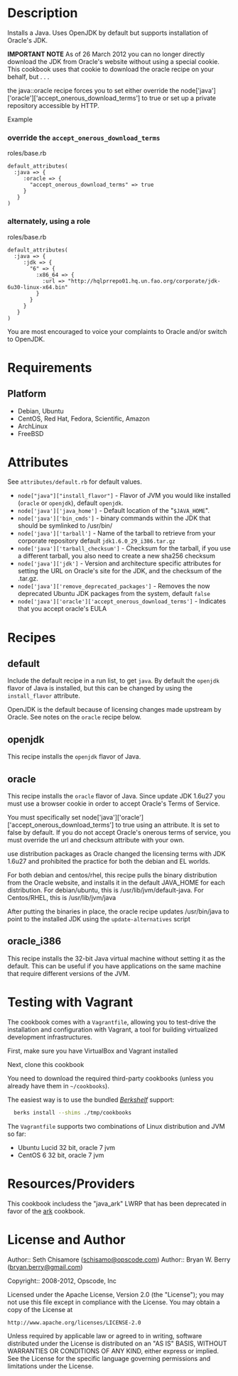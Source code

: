 Description
===========

Installs a Java. Uses OpenJDK by default but supports installation of Oracle's JDK.

**IMPORTANT NOTE** As of 26 March 2012 you can no longer directly download
the JDK from Oracle's website without using a special cookie. This cookbook uses
that cookie to download the oracle recipe on your behalf, but . . . 

the java::oracle recipe forces you to set either override
the node['java']['oracle']['accept_onerous_download_terms'] to true or set up a
private repository accessible by HTTP. 

Example

### override the `accept_onerous_download_terms`

roles/base.rb

```
default_attributes(
  :java => {
     :oracle => {
       "accept_onerous_download_terms" => true
     }
   }
)
```


### alternately, using a role

roles/base.rb

```
default_attributes(
  :java => {
     :jdk => {
       "6" => {
         :x86_64 => {
           :url => "http://hqlprrepo01.hq.un.fao.org/corporate/jdk-6u30-linux-x64.bin"
         }
       }
     }
   }
)
```

You are most encouraged to voice your complaints to Oracle and/or
switch to OpenJDK.

Requirements
============

Platform
--------

* Debian, Ubuntu
* CentOS, Red Hat, Fedora, Scientific, Amazon
* ArchLinux
* FreeBSD

Attributes
==========

See `attributes/default.rb` for default values.

* `node["java"]["install_flavor"]` - Flavor of JVM you would like installed (`oracle` or
`openjdk`), default `openjdk`.
* `node['java']['java_home']` - Default location of the "`$JAVA_HOME`".
* `node['java']['bin_cmds']` - binary commands within the JDK that should be symlinked to /usr/bin/
* `node['java']['tarball']` - Name of the tarball to retrieve from your corporate
repository default `jdk1.6.0_29_i386.tar.gz`
* `node['java']['tarball_checksum']` - Checksum for the tarball, if you use a different
tarball, you also need to create a new sha256 checksum
* `node['java']['jdk']` - Version and architecture specific attributes for setting the
URL on Oracle's site for the JDK, and the checksum of the .tar.gz.
* `node['java']['remove_deprecated_packages']` - Removes the now deprecated Ubuntu JDK
packages from the system, default `false`
* `node['java']['oracle']['accept_onerous_download_terms']` - Indicates that you accept 
  oracle's EULA



Recipes
=======

default
-------

Include the default recipe in a run list, to get `java`.  By default
the `openjdk` flavor of Java is installed, but this can be changed by
using the `install_flavor` attribute.

OpenJDK is the default because of licensing changes made upstream by
Oracle. See notes on the `oracle` recipe below.

openjdk
-------

This recipe installs the `openjdk` flavor of Java.

oracle
------

This recipe installs the `oracle` flavor of Java. Since update JDK 1.6u27
you must use a browser cookie in order to accept Oracle's Terms of Service. 

You must specifically set node['java']['oracle']['accept_onerous_download_terms'] to
true using an attribute. It is set to false by default. If you do not accept
Oracle's onerous terms of service, you must override the url and checksum 
attribute with your own.

use distribution packages as Oracle changed the licensing terms with
JDK 1.6u27 and prohibited the practice for both the debian and EL worlds.

For both debian and centos/rhel, this recipe pulls the binary
distribution from the Oracle website, and installs it in the default
JAVA_HOME for each distribution. For debian/ubuntu, this is
/usr/lib/jvm/default-java. For Centos/RHEL, this is /usr/lib/jvm/java

After putting the binaries in place, the oracle recipe updates
/usr/bin/java to point to the installed JDK using the
`update-alternatives` script

oracle_i386
-----------

This recipe installs the 32-bit Java virtual machine without setting
it as the default. This can be useful if you have applications on the
same machine that require different versions of the JVM.


Testing with Vagrant
====================

The cookbook comes with a `Vagrantfile`, allowing you to test-drive the installation and configuration with Vagrant, a tool for building virtualized development infrastructures.

First, make sure you have VirtualBox and Vagrant installed

Next, clone this cookbook

You need to download the required third-party cookbooks (unless you already have them in `~/cookbooks`).

The easiest way is to use the bundled [_Berkshelf_](http://berkshelf.com) support:

~~~~~~~~~~~~~~~~~~~~~~~~~~~~~~~~~~~~~~~~~~~~~~~~~~~~~~~~~~~~~~~~~~~~~~~~~~bash
  berks install --shims ./tmp/cookbooks
~~~~~~~~~~~~~~~~~~~~~~~~~~~~~~~~~~~~~~~~~~~~~~~~~~~~~~~~~~~~~~~~~~~~~~~~~~~~~~

The `Vagrantfile` supports two combinations of Linux distribution and JVM so far:

* Ubuntu Lucid 32 bit, oracle 7 jvm
* CentOS 6 32 bit, oracle 7 jvm


Resources/Providers
===================

This cookbook includess the "java_ark" LWRP that has been deprecated in favor of 
the [ark](http://github.com/opscode-cookbooks/ark) cookbook.


License and Author
==================

Author:: Seth Chisamore (<schisamo@opscode.com>)
Author:: Bryan W. Berry (<bryan.berry@gmail.com>)

Copyright:: 2008-2012, Opscode, Inc

Licensed under the Apache License, Version 2.0 (the "License");
you may not use this file except in compliance with the License.
You may obtain a copy of the License at

    http://www.apache.org/licenses/LICENSE-2.0

Unless required by applicable law or agreed to in writing, software
distributed under the License is distributed on an "AS IS" BASIS,
WITHOUT WARRANTIES OR CONDITIONS OF ANY KIND, either express or implied.
See the License for the specific language governing permissions and
limitations under the License.
